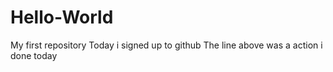 # Hello-World
My first repository
Today i signed up to github
The line above was a action i done today
